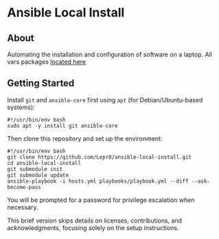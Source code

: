 # Ansible Local Install

## About

Automating the installation and configuration of software on a laptop.
All vars packages [located here](playbooks/includes/main-vars.yml)

## Getting Started

Install `git` and `ansible-core` first using `apt` (for Debian/Ubuntu-based systems):

```
#!/usr/bin/env bash
sudo apt -y install git ansible-core
```
Then clone this repository and set up the environment:
```
#!/usr/bin/env bash
git clone https://github.com/Lepr0/ansible-local-install.git
cd ansible-local-install
git submodule init
git submodule update
ansible-playbook -i hosts.yml playbooks/playbook.yml --diff --ask-become-pass
```
You will be prompted for a password for privilege escalation when necessary.

This brief version skips details on licenses, contributions, and acknowledgments, focusing solely on the setup instructions.
